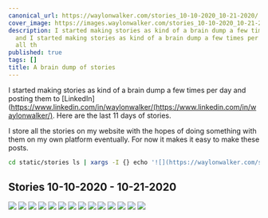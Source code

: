 ```yaml
---
canonical_url: https://waylonwalker.com/stories_10-10-2020_10-21-2020/
cover_image: https://images.waylonwalker.com/stories_10-10-2020_10-21-2020.png
description: I started making stories as kind of a brain dump a few times per day
  and I started making stories as kind of a brain dump a few times per day and I store
  all th
published: true
tags: []
title: A brain dump of stories
---
```


I started making stories as kind of a brain dump a few times per day and posting them to [LinkedIn](https://www.linkedin.com/in/waylonwalker/(https://www.linkedin.com/in/waylonwalker/). Here are the last 11 days of stories.


I store all the stories on my website with the hopes of doing something with them on my own platform eventually. For now it makes it easy to make these posts.

``` bash
cd static/stories ls | xargs -I {} echo '![](https://waylonwalker.com/stories/{})'
```

## Stories 10-10-2020 - 10-21-2020

[![](https://images.waylonwalker.com/stories/TIL-kedro-sorts-nodes.png)](https://waylonwalker.com/stories/TIL-kedro-sorts-nodes.png) [![](https://images.waylonwalker.com/stories/disable-base-pip.png)](https://waylonwalker.com/stories/disable-base-pip.png) [![](https://images.waylonwalker.com/stories/discovered-social-cards.png)](https://waylonwalker.com/stories/discovered-social-cards.png) [![](https://images.waylonwalker.com/stories/find-kedro-de1-contributor.png)](https://waylonwalker.com/stories/find-kedro-de1-contributor.png) [![](https://images.waylonwalker.com/stories/hacktoberfest-2020-kedro-538-tests-pass.png)](https://waylonwalker.com/stories/hacktoberfest-2020-kedro-538-tests-pass.png) [![](https://images.waylonwalker.com/stories/itertools.product-cars-regions.png)](https://waylonwalker.com/stories/itertools.product-cars-regions.png) [![](https://images.waylonwalker.com/stories/kedro-run-only-missing.png)](https://waylonwalker.com/stories/kedro-run-only-missing.png) [![](https://images.waylonwalker.com/stories/new-post-designing-kedro-router.png)](https://waylonwalker.com/stories/new-post-designing-kedro-router.png) [![](https://images.waylonwalker.com/stories/power-is-nothing-without-control.png)](https://waylonwalker.com/stories/power-is-nothing-without-control.png) [![](https://images.waylonwalker.com/stories/progress-over-perfection-comment.png)](https://waylonwalker.com/stories/progress-over-perfection-comment.png) [![](https://images.waylonwalker.com/stories/quick-tdb.png)](https://waylonwalker.com/stories/quick-tdb.png) [![](https://images.waylonwalker.com/stories/running-ci-for-hacktoberfest-kedro.png)](https://waylonwalker.com/stories/running-ci-for-hacktoberfest-kedro.png) [![](https://images.waylonwalker.com/stories/three-ds-openings.png)](https://waylonwalker.com/stories/three-ds-openings.png) [![](https://images.waylonwalker.com/stories/use-venv.png)](https://waylonwalker.com/stories/use-venv.png)